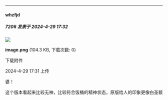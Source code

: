 ﻿
*****

####  whzfjd  
##### 720#       发表于 2024-4-29 17:32

<img src="https://img.saraba1st.com/forum/202404/29/173100cjpgpzn75gsjffnh.png" referrerpolicy="no-referrer">

<strong>image.png</strong> (104.3 KB, 下载次数: 0)

下载附件

2024-4-29 17:31 上传

婆！

这个版本看起来比较无神，比较符合饭桶的精神状态，原版给人的印象更像白圣骸


